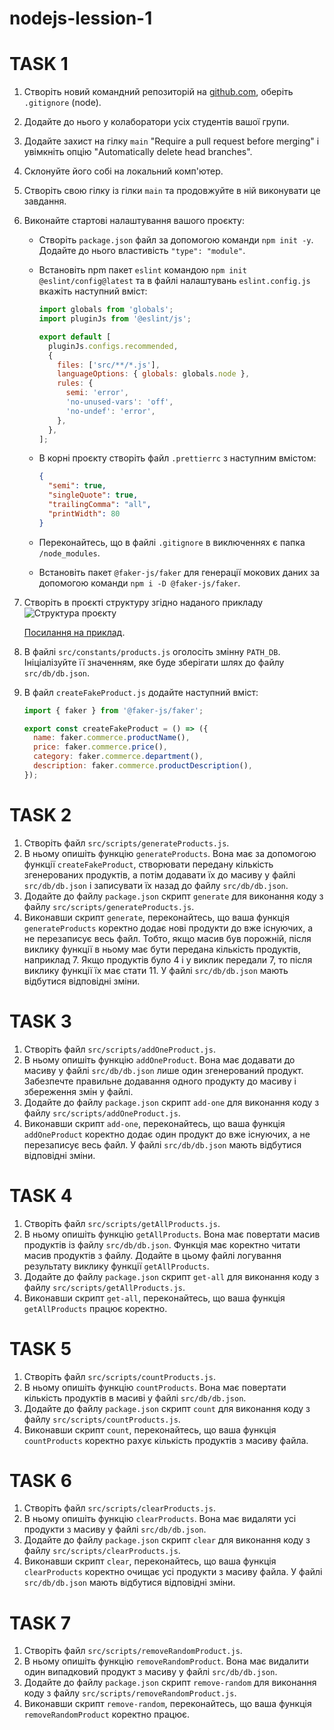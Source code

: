 # nodejs-lession-1

# TASK 1

1. Створіть новий командний репозиторій на [github.com](http://github.com),
   оберіть `.gitignore` (node).
2. Додайте до нього у колаборатори усіх студентів вашої групи.
3. Додайте захист на гілку `main` "Require a pull request before merging" і
   увімкніть опцію "Automatically delete head branches".
4. Склонуйте його собі на локальний комп'ютер.
5. Створіть свою гілку із гілки `main` та продовжуйте в ній виконувати це
   завдання.
6. Виконайте стартові налаштування вашого проєкту:

   - Створіть `package.json` файл за допомогою команди `npm init -y`. Додайте до
     нього властивість `"type": "module"`.
   - Встановіть npm пакет `eslint` командою `npm init @eslint/config@latest` та
     в файлі налаштувань `eslint.config.js` вкажіть наступний вміст:

     ```javascript
     import globals from 'globals';
     import pluginJs from '@eslint/js';

     export default [
       pluginJs.configs.recommended,
       {
         files: ['src/**/*.js'],
         languageOptions: { globals: globals.node },
         rules: {
           semi: 'error',
           'no-unused-vars': 'off',
           'no-undef': 'error',
         },
       },
     ];
     ```

   - В корні проєкту створіть файл `.prettierrc` з наступним вмістом:

     ```json
     {
       "semi": true,
       "singleQuote": true,
       "trailingComma": "all",
       "printWidth": 80
     }
     ```

   - Переконайтесь, що в файлі `.gitignore` в виключеннях є папка
     `/node_modules`.
   - Встановіть пакет `@faker-js/faker` для генерації мокових даних за допомогою
     команди `npm i -D @faker-js/faker`.

7. Створіть в проєкті структуру згідно наданого прикладу
   ![Структура проєкту](/assets/project-structure.png)

   [Посилання на приклад](https://monosnap.com/file/5MH4bAm4ChZG2PFmFguAohge2LOedv).

8. В файлі `src/constants/products.js` оголосіть змінну `PATH_DB`. Ініціалізуйте
   її значенням, яке буде зберігати шлях до файлу `src/db/db.json`.
9. В файл `createFakeProduct.js` додайте наступний вміст:

   ```javascript
   import { faker } from '@faker-js/faker';

   export const createFakeProduct = () => ({
     name: faker.commerce.productName(),
     price: faker.commerce.price(),
     category: faker.commerce.department(),
     description: faker.commerce.productDescription(),
   });
   ```

# TASK 2

1. Створіть файл `src/scripts/generateProducts.js`.
2. В ньому опишіть функцію `generateProducts`. Вона має за допомогою функції
   `createFakeProduct`, створювати передану кількість згенерованих продуктів, а
   потім додавати їх до масиву у файлі `src/db/db.json` і записувати їх назад до
   файлу `src/db/db.json`.
3. Додайте до файлу `package.json` скрипт `generate` для виконання коду з файлу
   `src/scripts/generateProducts.js`.
4. Виконавши скрипт `generate`, переконайтесь, що ваша функція
   `generateProducts` коректно додає нові продукти до вже існуючих, а не
   перезаписує весь файл. Тобто, якщо масив був порожній, після виклику функції
   в ньому має бути передана кількість продуктів, наприклад 7. Якщо продуктів
   було 4 і у виклик передали 7, то після виклику функції їх має стати 11. У
   файлі `src/db/db.json` мають відбутися відповідні зміни.

# TASK 3

1. Створіть файл `src/scripts/addOneProduct.js`.
2. В ньому опишіть функцію `addOneProduct`. Вона має додавати до масиву у файлі
   `src/db/db.json` лише один згенерований продукт. Забезпечте правильне
   додавання одного продукту до масиву і збереження змін у файлі.
3. Додайте до файлу `package.json` скрипт `add-one` для виконання коду з файлу
   `src/scripts/addOneProduct.js`.
4. Виконавши скрипт `add-one`, переконайтесь, що ваша функція `addOneProduct`
   коректно додає один продукт до вже існуючих, а не перезаписує весь файл. У
   файлі `src/db/db.json` мають відбутися відповідні зміни.

# TASK 4

1. Створіть файл `src/scripts/getAllProducts.js`.
2. В ньому опишіть функцію `getAllProducts`. Вона має повертати масив продуктів
   із файлу `src/db/db.json`. Функція має коректно читати масив продуктів з
   файлу. Додайте в цьому файлі логування результату виклику функції
   `getAllProducts`.
3. Додайте до файлу `package.json` скрипт `get-all` для виконання коду з файлу
   `src/scripts/getAllProducts.js`.
4. Виконавши скрипт `get-all`, переконайтесь, що ваша функція `getAllProducts`
   працює коректно.

# TASK 5

1. Створіть файл `src/scripts/countProducts.js`.
2. В ньому опишіть функцію `countProducts`. Вона має повертати кількість
   продуктів в масиві у файлі `src/db/db.json`.
3. Додайте до файлу `package.json` скрипт `count` для виконання коду з файлу
   `src/scripts/countProducts.js`.
4. Виконавши скрипт `count`, переконайтесь, що ваша функція `countProducts`
   коректно рахує кількість продуктів з масиву файла.

# TASK 6

1. Створіть файл `src/scripts/clearProducts.js`.
2. В ньому опишіть функцію `clearProducts`. Вона має видаляти усі продукти з
   масиву у файлі `src/db/db.json`.
3. Додайте до файлу `package.json` скрипт `clear` для виконання коду з файлу
   `src/scripts/clearProducts.js`.
4. Виконавши скрипт `clear`, переконайтесь, що ваша функція `clearProducts`
   коректно очищає усі продукти з масиву файла. У файлі `src/db/db.json` мають
   відбутися відповідні зміни.

# TASK 7

1. Створіть файл `src/scripts/removeRandomProduct.js`.
2. В ньому опишіть функцію `removeRandomProduct`. Вона має видалити один
   випадковий продукт з масиву у файлі `src/db/db.json`.
3. Додайте до файлу `package.json` скрипт `remove-random` для виконання коду з
   файлу `src/scripts/removeRandomProduct.js`.
4. Виконавши скрипт `remove-random`, переконайтесь, що ваша функція
   `removeRandomProduct` коректно працює.

